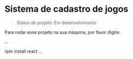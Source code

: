 <h1>Sistema de cadastro de jogos</h1>

> Status do projeto: Em desenvolvimento

Para rodar esse projeto na sua máquina, por favor digite:

...

rpm install react
...
